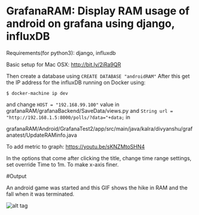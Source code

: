 # GrafanaRAM: Display RAM usage of android on grafana using django, influxDB

Requirements(for python3): django, influxdb

Basic setup for Mac OSX: http://bit.ly/2iRa9QR

Then create a database using ```CREATE DATABASE "androidRAM"```
After this get the IP address for the influxDB running on Docker using:

```$ docker-machine ip dev ```

and change ```HOST = "192.168.99.100"``` value in grafanaRAM/grafanaBackend/SaveData/views.py and ```String url = "http://192.168.1.5:8000/polls/?data="+data;``` in 

grafanaRAM/Android/GrafanaTest2/app/src/main/java/kalra/divyanshu/grafanatest/UpdateRAMinfo.java

To add metric to graph: https://youtu.be/sKNZMtoSHN4

In the options that come after clicking the title, change time range settings, set override Time to 1m. To make x-axis finer.

#Output

An android game was started and this GIF shows the hike in RAM and the fall when it was terminated.

![alt tag](https://raw.githubusercontent.com/kalradivyanshu/grafanaRAM/master/output.gif)
